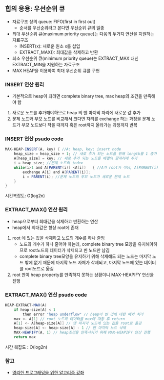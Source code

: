 ## 힙의 응용: 우선순위 큐

- 자료구조 상의 queue: FIFO(first in first out)
  - 순서를 우선순위라고 본다면 우선순위 큐의 일종
- 최대 우선순위 큐(maximum priority queue)는 다음의 두가지 연산을 지원하는 자료구조
  - INSERT(x): 새로운 원소 x를 삽입
  - EXTRACT_MAX(): 최대값을 삭제하고 반환
- 최소 우선순위 큐(minimum priority queue)는 EXTRACT_MAX 대신 EXTRACT_MIN을 지원하는 자료구조
- MAX HEAP을 이용하여 최대 우선순위 큐를 구현

### INSERT 연산 원리

- 기본적으로 heap이 되려면 complete binary tree, max heap의 조건을 만족해야 함

1. 새로운 노드를 추가해야하므로 heap 의 맨 마지막 자리에 새로운 값 추가
2. 문제 노드와 부모 노드를 비교해서 크다면 자리를 exchange 하는 과정을 문제 노드가 부모 노드보다 작을 때까지 혹은 root까지 올라가는 과정까지 반복

### INSERT 연산 psudo code

```java
MAX-HEAP-INSERT(A, key) { //A: heap, key: insert node
    heap_size = heap_size + 1; // 새로 추가 되는 노드를 위해 length를 1 증가
    A[heap_size] = key; // 새로 추가 되는 노드를 배열의 끝자리에 추가
    i = heap_size; //문제 노드의 index
    while(i>1 and A[PARENT(i)] <A[i])   { //A가 root가 아님, A[PARENT(i)]: 부모 노드의 값, A[i]: 문제 노드의 값
        exchange A[i] and A[PARENT(i)];
        i = PARENT(i); //문제 노드의 부모 노드가 새로운 문제 노드
    }
}
```

시간복잡도: O(log2n)

### EXTRACT_MAX() 연산 원리

- heap으로부터 최대값을 삭제하고 반환하는 연산
- heap에서 최대값은 항상 root에 존재

1. root 에 있는 값을 삭제하고 노드의 개수를 하나 줄임
   - 노드의 개수가 하나 줄어야 하는데, complete binary tree 모양을 유지해야하므로 root노드의 데이터가 삭제되고 빈 노드만 남김
   - complete binary tree모양을 유지하기 위해 삭제해도 되는 노드는 마지막 노드 밖에 없기 때문에 마지막 노드 자체가 삭제되고, 마지막 노드에 있는 데이터를 root노드로 옮김
2. root 만이 heap property를 만족하지 못하는 상황이니 MAX-HEAPIFY 연산을 진행

### EXTRACT_MAX() 연산 psudo code

```java
HEAP-EXTRACT-MAX(A)
    if heap-size[A] < 1
        then error "heap underflow" // heap이 빈 것에 대한 예외 처리
    max <- A[1] // root 노드의 데이터를 max에 저장 후 return
    A[1] <- A[heap-size[A]] // 맨 마지막 노드에 있는 값을 root로 옮김
    heap-size[A] <- heap-size[A] - 1 // 맨 마지막 노드 삭제
    MAX-HEAPIFY(A, 1) // heap조건을 만족시키기 위해 MAX-HEAPIFY 연산 진행
    return max
```

시간 복잡도 : O(log2n)

### 참고

- [영리한 프로그래밍을 위한 알고리즘 강좌](https://www.inflearn.com/course/%EC%95%8C%EA%B3%A0%EB%A6%AC%EC%A6%98-%EA%B0%95%EC%A2%8C)
